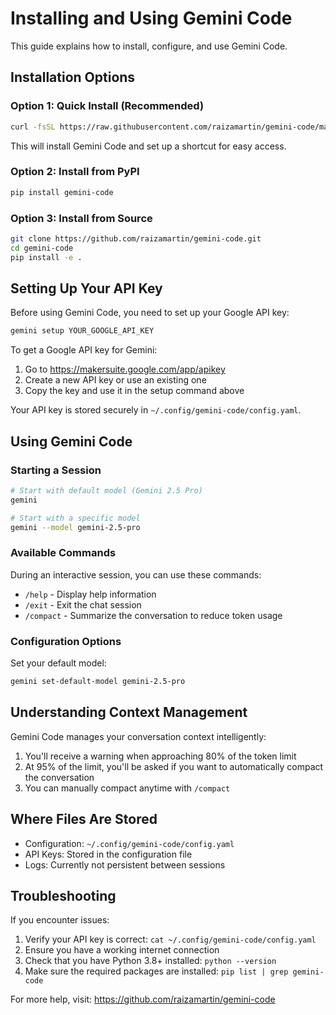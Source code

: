 # Installing and Using Gemini Code

This guide explains how to install, configure, and use Gemini Code.

## Installation Options

### Option 1: Quick Install (Recommended)

```bash
curl -fsSL https://raw.githubusercontent.com/raizamartin/gemini-code/main/install.sh | bash
```

This will install Gemini Code and set up a shortcut for easy access.

### Option 2: Install from PyPI

```bash
pip install gemini-code
```

### Option 3: Install from Source

```bash
git clone https://github.com/raizamartin/gemini-code.git
cd gemini-code
pip install -e .
```

## Setting Up Your API Key

Before using Gemini Code, you need to set up your Google API key:

```bash
gemini setup YOUR_GOOGLE_API_KEY
```

To get a Google API key for Gemini:
1. Go to https://makersuite.google.com/app/apikey
2. Create a new API key or use an existing one
3. Copy the key and use it in the setup command above

Your API key is stored securely in `~/.config/gemini-code/config.yaml`.

## Using Gemini Code

### Starting a Session

```bash
# Start with default model (Gemini 2.5 Pro)
gemini

# Start with a specific model
gemini --model gemini-2.5-pro
```

### Available Commands

During an interactive session, you can use these commands:

- `/help` - Display help information
- `/exit` - Exit the chat session
- `/compact` - Summarize the conversation to reduce token usage

### Configuration Options

Set your default model:

```bash
gemini set-default-model gemini-2.5-pro
```

## Understanding Context Management

Gemini Code manages your conversation context intelligently:

1. You'll receive a warning when approaching 80% of the token limit
2. At 95% of the limit, you'll be asked if you want to automatically compact the conversation
3. You can manually compact anytime with `/compact`

## Where Files Are Stored

- Configuration: `~/.config/gemini-code/config.yaml`
- API Keys: Stored in the configuration file
- Logs: Currently not persistent between sessions

## Troubleshooting

If you encounter issues:

1. Verify your API key is correct: `cat ~/.config/gemini-code/config.yaml`
2. Ensure you have a working internet connection
3. Check that you have Python 3.8+ installed: `python --version`
4. Make sure the required packages are installed: `pip list | grep gemini-code`

For more help, visit: https://github.com/raizamartin/gemini-code